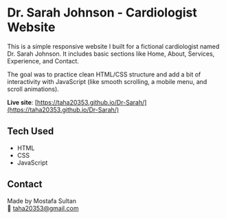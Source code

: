 # Dr. Sarah Johnson - Cardiologist Website

This is a simple responsive website I built for a fictional cardiologist named Dr. Sarah Johnson. It includes basic sections like Home, About, Services, Experience, and Contact.

The goal was to practice clean HTML/CSS structure and add a bit of interactivity with JavaScript (like smooth scrolling, a mobile menu, and scroll animations).

**Live site**: [https://taha20353.github.io/Dr-Sarah/](https://taha20353.github.io/Dr-Sarah/)

## Tech Used

- HTML
- CSS
- JavaScript

## Contact

Made by Mostafa Sultan  
📧 [taha20353@gmail.com](mailto:taha20353@gmail.com)
